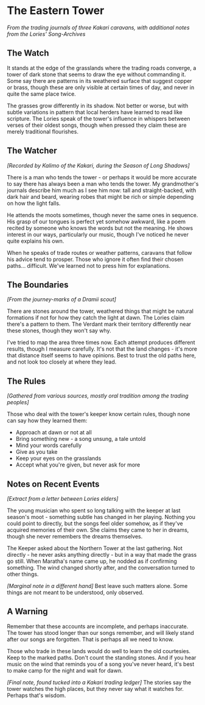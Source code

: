 # The Eastern Tower

_From the trading journals of three Kakari caravans, with additional notes from the Lories' Song-Archives_

## The Watch

It stands at the edge of the grasslands where the trading roads converge, a tower of dark stone that seems to draw the eye without commanding it. Some say there are patterns in its weathered surface that suggest copper or brass, though these are only visible at certain times of day, and never in quite the same place twice.

The grasses grow differently in its shadow. Not better or worse, but with subtle variations in pattern that local herders have learned to read like scripture. The Lories speak of the tower's influence in whispers between verses of their oldest songs, though when pressed they claim these are merely traditional flourishes.

## The Watcher

_[Recorded by Kalimo of the Kakari, during the Season of Long Shadows]_

There is a man who tends the tower - or perhaps it would be more accurate to say there has always been a man who tends the tower. My grandmother's journals describe him much as I see him now: tall and straight-backed, with dark hair and beard, wearing robes that might be rich or simple depending on how the light falls.

He attends the moots sometimes, though never the same ones in sequence. His grasp of our tongues is perfect yet somehow awkward, like a poem recited by someone who knows the words but not the meaning. He shows interest in our ways, particularly our music, though I've noticed he never quite explains his own.

When he speaks of trade routes or weather patterns, caravans that follow his advice tend to prosper. Those who ignore it often find their chosen paths... difficult. We've learned not to press him for explanations.

## The Boundaries

_[From the journey-marks of a Dramii scout]_

There are stones around the tower, weathered things that might be natural formations if not for how they catch the light at dawn. The Lories claim there's a pattern to them. The Verdant mark their territory differently near these stones, though they won't say why.

I've tried to map the area three times now. Each attempt produces different results, though I measure carefully. It's not that the land changes - it's more that distance itself seems to have opinions. Best to trust the old paths here, and not look too closely at where they lead.

## The Rules

_[Gathered from various sources, mostly oral tradition among the trading peoples]_

Those who deal with the tower's keeper know certain rules, though none can say how they learned them:

- Approach at dawn or not at all
- Bring something new - a song unsung, a tale untold
- Mind your words carefully
- Give as you take
- Keep your eyes on the grasslands
- Accept what you're given, but never ask for more

## Notes on Recent Events

_[Extract from a letter between Lories elders]_

The young musician who spent so long talking with the keeper at last season's moot - something subtle has changed in her playing. Nothing you could point to directly, but the songs feel older somehow, as if they've acquired memories of their own. She claims they came to her in dreams, though she never remembers the dreams themselves.

The Keeper asked about the Northern Tower at the last gathering. Not directly - he never asks anything directly - but in a way that made the grass go still. When Maratha's name came up, he nodded as if confirming something. The wind changed shortly after, and the conversation turned to other things.

_[Marginal note in a different hand]_
Best leave such matters alone. Some things are not meant to be understood, only observed.

## A Warning

Remember that these accounts are incomplete, and perhaps inaccurate. The tower has stood longer than our songs remember, and will likely stand after our songs are forgotten. That is perhaps all we need to know.

Those who trade in these lands would do well to learn the old courtesies. Keep to the marked paths. Don't count the standing stones. And if you hear music on the wind that reminds you of a song you've never heard, it's best to make camp for the night and wait for dawn.

_[Final note, found tucked into a Kakari trading ledger]_
The stories say the tower watches the high places, but they never say what it watches for. Perhaps that's wisdom.

